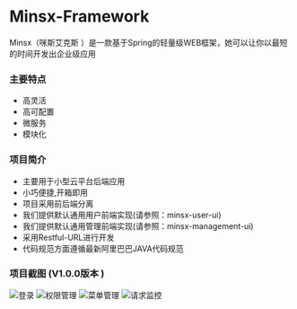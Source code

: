 # Minsx-Framework
Minsx（咪斯艾克斯 ）是一款基于Spring的轻量级WEB框架，她可以让你以最短的时间开发出企业级应用

### 主要特点
+ 高灵活
+ 高可配置
+ 微服务
+ 模块化

### 项目简介
+ 主要用于小型云平台后端应用
+ 小巧便捷,开箱即用
+ 项目采用前后端分离
+ 我们提供默认通用用户前端实现(请参照：minsx-user-ui)
+ 我们提供默认通用管理前端实现(请参照：minsx-management-ui)
+ 采用Restful-URL进行开发
+ 代码规范方面遵循最新阿里巴巴JAVA代码规范


### 项目截图 (V1.0.0版本 )
![登录](https://raw.githubusercontent.com/goodsave/Minsx-Framework/master/docs/image/login.png "登录")
![权限管理](https://raw.githubusercontent.com/goodsave/Minsx-Framework/master/docs/image/auth.png "权限管理")
![菜单管理](https://raw.githubusercontent.com/goodsave/Minsx-Framework/master/docs/image/menu.png "菜单管理")
![请求监控](https://raw.githubusercontent.com/goodsave/Minsx-Framework/master/docs/image/request.png "请求监控")
